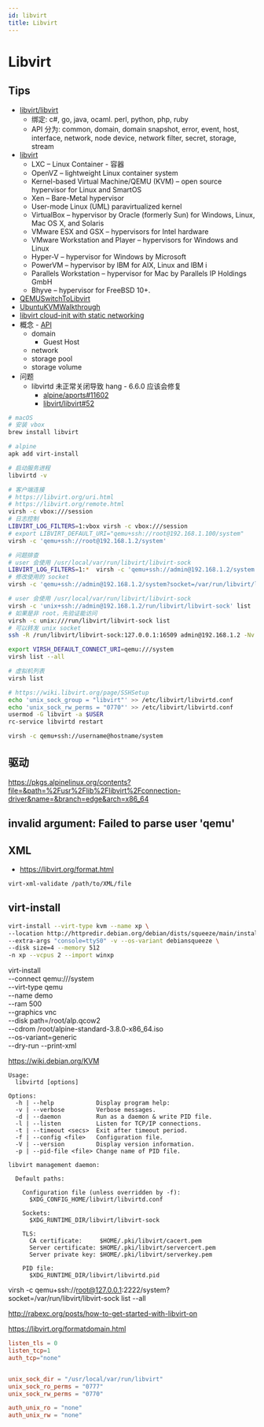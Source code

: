 ```yaml
---
id: libvirt
title: Libvirt
---
```


# Libvirt

## Tips
* [libvirt/libvirt](https://github.com/libvirt/libvirt)
  * 绑定: c#, go, java, ocaml. perl, python, php, ruby
  * API 分为: common, domain, domain snapshot, error, event, host, interface, network, node device, network filter, secret, storage, stream
* [libvirt](https://libvirt.org/drivers.html)
  * LXC – Linux Container - 容器
  * OpenVZ – lightweight Linux container system
  * Kernel-based Virtual Machine/QEMU (KVM) – open source hypervisor for Linux and SmartOS
  * Xen – Bare-Metal hypervisor
  * User-mode Linux (UML) paravirtualized kernel
  * VirtualBox – hypervisor by Oracle (formerly Sun) for Windows, Linux, Mac OS X, and Solaris
  * VMware ESX and GSX – hypervisors for Intel hardware
  * VMware Workstation and Player – hypervisors for Windows and Linux
  * Hyper-V – hypervisor for Windows by Microsoft
  * PowerVM – hypervisor by IBM for AIX, Linux and IBM i
  * Parallels Workstation – hypervisor for Mac by Parallels IP Holdings GmbH
  * Bhyve – hypervisor for FreeBSD 10+.
* [QEMUSwitchToLibvirt](https://wiki.libvirt.org/page/QEMUSwitchToLibvirt)
* [UbuntuKVMWalkthrough](https://wiki.libvirt.org/page/UbuntuKVMWalkthrough)
* [libvirt cloud-init with static networking](https://gist.github.com/itzg/2577205f2036f787a2bd876ae458e18e)
* 概念 - [API](https://libvirt.org/api.html)
  * domain
    * Guest Host
  * network
  * storage pool
  * storage volume
* 问题
  * libvirtd 未正常关闭导致 hang - 6.6.0 应该会修复
    * [alpine/aports#11602](https://gitlab.alpinelinux.org/alpine/aports/-/issues/11602)
    * [libvirt/libvirt#52](https://gitlab.com/libvirt/libvirt/-/issues/52)

```bash
# macOS
# 安装 vbox
brew install libvirt

# alpine
apk add virt-install

# 启动服务进程
libvirtd -v

# 客户端连接
# https://libvirt.org/uri.html
# https://libvirt.org/remote.html
virsh -c vbox:///session
# 日志控制
LIBVIRT_LOG_FILTERS=1:vbox virsh -c vbox:///session
# export LIBVIRT_DEFAULT_URI="qemu+ssh://root@192.168.1.100/system"
virsh -c 'qemu+ssh://root@192.168.1.2/system'

# 问题排查
# user 会使用 /usr/local/var/run/libvirt/libvirt-sock
LIBVIRT_LOG_FILTERS=1:*  virsh -c 'qemu+ssh://admin@192.168.1.2/system' list
# 修改使用的 socket
virsh -c 'qemu+ssh://admin@192.168.1.2/system?socket=/var/run/libvirt/libvirt-sock' list

# user 会使用 /usr/local/var/run/libvirt/libvirt-sock
virsh -c 'unix+ssh://admin@192.168.1.2/run/libvirt/libvirt-sock' list
# 如果是非 root，先验证能访问
virsh -c unix:///run/libvirt/libvirt-sock list
# 可以转发 unix socket
ssh -R /run/libvirt/libvirt-sock:127.0.0.1:16509 admin@192.168.1.2 -Nv

export VIRSH_DEFAULT_CONNECT_URI=qemu:///system
virsh list --all

# 虚拟机列表
virsh list

# https://wiki.libvirt.org/page/SSHSetup
echo 'unix_sock_group = "libvirt"' >> /etc/libvirt/libvirtd.conf
echo 'unix_sock_rw_perms = "0770"' >> /etc/libvirt/libvirtd.conf
usermod -G libvirt -a $USER
rc-service libvirtd restart

virsh -c qemu+ssh://username@hostname/system
```

## 驱动
https://pkgs.alpinelinux.org/contents?file=&path=%2Fusr%2Flib%2Flibvirt%2Fconnection-driver&name=&branch=edge&arch=x86_64

## invalid argument: Failed to parse user 'qemu'

## XML

* https://libvirt.org/format.html

```
virt-xml-validate /path/to/XML/file
```

## virt-install

```bash
virt-install --virt-type kvm --name xp \
--location http://httpredir.debian.org/debian/dists/squeeze/main/installer-amd64/ \
--extra-args "console=ttyS0" -v --os-variant debiansqueeze \
--disk size=4 --memory 512
-n xp --vcpus 2 --import winxp
```

virt-install \
     --connect qemu:///system \
     --virt-type qemu \
     --name demo \
     --ram 500 \
     --graphics vnc \
     --disk path=/root/alp.qcow2 \
     --cdrom /root/alpine-standard-3.8.0-x86_64.iso \
     --os-variant=generic \
     --dry-run --print-xml


https://wiki.debian.org/KVM

```
Usage:
  libvirtd [options]

Options:
  -h | --help            Display program help:
  -v | --verbose         Verbose messages.
  -d | --daemon          Run as a daemon & write PID file.
  -l | --listen          Listen for TCP/IP connections.
  -t | --timeout <secs>  Exit after timeout period.
  -f | --config <file>   Configuration file.
  -V | --version         Display version information.
  -p | --pid-file <file> Change name of PID file.

libvirt management daemon:

  Default paths:

    Configuration file (unless overridden by -f):
      $XDG_CONFIG_HOME/libvirt/libvirtd.conf

    Sockets:
      $XDG_RUNTIME_DIR/libvirt/libvirt-sock

    TLS:
      CA certificate:     $HOME/.pki/libvirt/cacert.pem
      Server certificate: $HOME/.pki/libvirt/servercert.pem
      Server private key: $HOME/.pki/libvirt/serverkey.pem

    PID file:
      $XDG_RUNTIME_DIR/libvirt/libvirtd.pid
```


virsh -c qemu+ssh://root@127.0.0.1:2222/system?socket=/var/run/libvirt/libvirt-sock list --all

http://rabexc.org/posts/how-to-get-started-with-libvirt-on

https://libvirt.org/formatdomain.html

```conf
listen_tls = 0
listen_tcp=1
auth_tcp="none"


unix_sock_dir = "/usr/local/var/run/libvirt"
unix_sock_ro_perms = "0777"
unix_sock_rw_perms = "0770"

auth_unix_ro = "none"
auth_unix_rw = "none"
```
